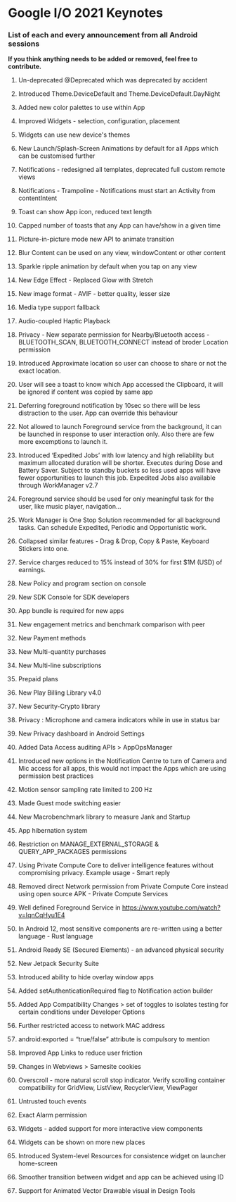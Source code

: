 # Google I/O 2021 Keynotes
### List of each and every announcement from all Android sessions

**If you think anything needs to be added or removed, feel free to contribute.**


1. Un-deprecated @Deprecated which was deprecated by accident

2. Introduced Theme.DeviceDefault and Theme.DeviceDefault.DayNight
3. Added new color palettes to use within App
4. Improved Widgets - selection, configuration, placement
5. Widgets can use new device's themes
6. New Launch/Splash-Screen Animations by default for all Apps which can be customised further
7. Notifications - redesigned all templates, deprecated full custom remote views
8. Notifications - Trampoline - Notifications must start an Activity from contentIntent
9. Toast can show App icon, reduced text length
10. Capped number of toasts that any App can have/show in a given time
11. Picture-in-picture mode new API to animate transition
12. Blur Content can be used on any view, windowContent or other content
13. Sparkle ripple animation by default when you tap on any view
14. New Edge Effect - Replaced Glow with Stretch
15. New image format - AVIF - better quality, lesser size
16. Media type support fallback
17. Audio-coupled Haptic Playback
18. Privacy - New separate permission for Nearby/Bluetooth access - BLUETOOTH_SCAN, BLUETOOTH_CONNECT instead of broder Location permission
19. Introduced Approximate location so user can choose to share or not the exact location.
20. User will see a toast to know which App accessed the Clipboard, it will be ignored if content was copied by same app
21. Deferring foreground notification by 10sec so there will be less distraction to the user. App can override this behaviour
22. Not allowed to launch Foreground service from the background, it can be launched in response to user interaction only. Also there are few more excemptions to launch it.
23. Introduced ‘Expedited Jobs’ with low latency and high reliability but maximum allocated duration will be shorter. Executes during Dose and Battery Saver. Subject to standby buckets so less used apps will have fewer opportunities to launch this job. Expedited Jobs also available through WorkManager v2.7
24. Foreground service should be used for only meaningful task for the user, like music player, navigation…
25. Work Manager is One Stop Solution recommended for all background tasks. Can schedule Expedited, Periodic and Opportunistic work.
26. Collapsed similar features - Drag & Drop, Copy & Paste, Keyboard Stickers into one.
27. Service charges reduced to 15% instead of 30% for first $1M (USD) of earnings.
28. New Policy and program section on console
29. New SDK Console for SDK developers
30. App bundle is required for new apps
31. New engagement metrics and benchmark comparison with peer
32. New Payment methods
33. New Multi-quantity purchases
34. New Multi-line subscriptions
35. Prepaid plans
36. New Play Billing Library v4.0
37. New Security-Crypto library
38. Privacy : Microphone and camera indicators while in use in status bar
39. New Privacy dashboard in Android Settings
40. Added Data Access auditing APIs > AppOpsManager
41. Introduced new options in the Notification Centre to turn of Camera and Mic access for all apps, this would not impact the Apps which are using permission best practices
42. Motion sensor sampling rate limited to 200 Hz
43. Made Guest mode switching easier
44. New Macrobenchmark library to measure Jank and Startup
45. App hibernation system
46. Restriction on MANAGE_EXTERNAL_STORAGE & QUERY_APP_PACKAGES permissions
47. Using Private Compute Core to deliver intelligence features without compromising privacy. Example usage - Smart reply
48. Removed direct Network permission from Private Compute Core instead using open source APK - Private Compute Services
49. Well defined Foreground Service in https://www.youtube.com/watch?v=IqnCqHyu1E4
50. In Android 12, most sensitive components are re-written using a better language - Rust language
51. Android Ready SE (Secured Elements) - an advanced physical security
52. New Jetpack Security Suite
53. Introduced ability to hide overlay window apps
54. Added setAuthenticationRequired flag to Notification action builder
55. Added App Compatibility Changes > set of toggles to isolates testing for certain conditions under Developer Options
56. Further restricted access to network MAC address
57. android:exported = “true/false” attribute is compulsory to mention 
58. Improved App Links to reduce user friction
59. Changes in Webviews > Samesite cookies
60. Overscroll - more natural scroll stop indicator. Verify scrolling container compatibility for GridView, ListView, RecyclerView, ViewPager
61. Untrusted touch events
62. Exact Alarm permission
63. Widgets - added support for more interactive view components 
64. Widgets can be shown on more new places
65. Introduced System-level Resources for consistence widget on launcher home-screen
66. Smoother transition between widget and app can be achieved using ID
67. Support for Animated Vector Drawable visual in Design Tools




